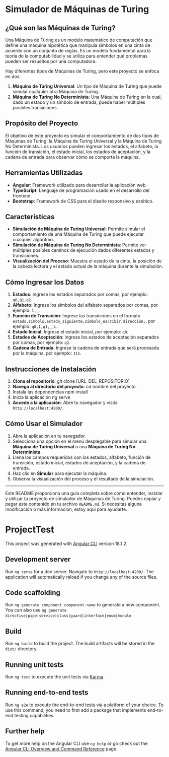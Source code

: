 # Simulador de Máquinas de Turing

## ¿Qué son las Máquinas de Turing?

Una Máquina de Turing es un modelo matemático de computación que define una máquina hipotética que manipula símbolos en una cinta de acuerdo con un conjunto de reglas. Es un modelo fundamental para la teoría de la computabilidad y se utiliza para entender qué problemas pueden ser resueltos por una computadora.

Hay diferentes tipos de Máquinas de Turing, pero este proyecto se enfoca en dos:

1. **Máquina de Turing Universal**: Un tipo de Máquina de Turing que puede simular cualquier otra Máquina de Turing.
2. **Máquina de Turing No Determinista**: Una Máquina de Turing en la cual, dado un estado y un símbolo de entrada, puede haber múltiples posibles transiciones.

## Propósito del Proyecto

El objetivo de este proyecto es simular el comportamiento de dos tipos de Máquinas de Turing: la Máquina de Turing Universal y la Máquina de Turing No Determinista. Los usuarios pueden ingresar los estados, el alfabeto, la función de transición, el estado inicial, los estados de aceptación, y la cadena de entrada para observar cómo se comporta la máquina.

## Herramientas Utilizadas

- **Angular**: Framework utilizado para desarrollar la aplicación web.
- **TypeScript**: Lenguaje de programación usado en el desarrollo del frontend.
- **Bootstrap**: Framework de CSS para el diseño responsivo y estético.

## Características

- **Simulación de Máquina de Turing Universal**: Permite simular el comportamiento de una Máquina de Turing que puede ejecutar cualquier algoritmo.
- **Simulación de Máquina de Turing No Determinista**: Permite ver múltiples posibles caminos de ejecución dados diferentes estados y transiciones.
- **Visualización del Proceso**: Muestra el estado de la cinta, la posición de la cabeza lectora y el estado actual de la máquina durante la simulación.

## Cómo Ingresar los Datos

1. **Estados**: Ingrese los estados separados por comas, por ejemplo: `q0,q1,q2`.
2. **Alfabeto**: Ingrese los símbolos del alfabeto separados por comas, por ejemplo: `1,_`.
3. **Función de Transición**: Ingrese las transiciones en el formato `estado,símbolo,estado_siguiente,símbolo_escribir,dirección;`, por ejemplo: `q0,1,q1,_,L`.
4. **Estado Inicial**: Ingrese el estado inicial, por ejemplo: `q0`.
5. **Estados de Aceptación**: Ingrese los estados de aceptación separados por comas, por ejemplo: `q2`.
6. **Cadena de Entrada**: Ingrese la cadena de entrada que será procesada por la máquina, por ejemplo: `111`.

## Instrucciones de Instalación

1. **Clona el repositorio**: 
   git clone [URL_DEL_REPOSITORIO]
2. **Navega al directorio del proyecto**:
   cd nombre del proyecto
3. Instala las dependencias
   npm install
4. Inicia la aplicación
   ng serve
5. **Accede a la aplicación**: Abre tu navegador y visita `http://localhost:4200/`.

## Cómo Usar el Simulador

1. Abre la aplicación en tu navegador.
2. Selecciona una opción en el menú desplegable para simular una **Máquina de Turing Universal** o una **Máquina de Turing No Determinista**.
3. Llena los campos requeridos con los estados, alfabeto, función de transición, estado inicial, estados de aceptación, y la cadena de entrada.
4. Haz clic en **Simular** para ejecutar la máquina.
5. Observa la visualización del proceso y el resultado de la simulación.

---

Este README proporciona una guía completa sobre cómo entender, instalar y utilizar tu proyecto de simulador de Máquinas de Turing. Puedes copiar y pegar este contenido en tu archivo `README.md`. Si necesitas alguna modificación o más información, estoy aquí para ayudarte.

# ProjectTest

This project was generated with [Angular CLI](https://github.com/angular/angular-cli) version 18.1.2.

## Development server

Run `ng serve` for a dev server. Navigate to `http://localhost:4200/`. The application will automatically reload if you change any of the source files.

## Code scaffolding

Run `ng generate component component-name` to generate a new component. You can also use `ng generate directive|pipe|service|class|guard|interface|enum|module`.

## Build

Run `ng build` to build the project. The build artifacts will be stored in the `dist/` directory.

## Running unit tests

Run `ng test` to execute the unit tests via [Karma](https://karma-runner.github.io).

## Running end-to-end tests

Run `ng e2e` to execute the end-to-end tests via a platform of your choice. To use this command, you need to first add a package that implements end-to-end testing capabilities.

## Further help

To get more help on the Angular CLI use `ng help` or go check out the [Angular CLI Overview and Command Reference](https://angular.dev/tools/cli) page.
